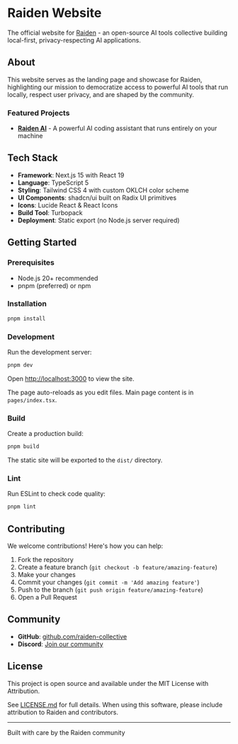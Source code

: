 # Raiden Website

The official website for [Raiden](https://raiden.im) - an open-source AI tools collective building local-first, privacy-respecting AI applications.

## About

This website serves as the landing page and showcase for Raiden, highlighting our mission to democratize access to powerful AI tools that run locally, respect user privacy, and are shaped by the community.

### Featured Projects

- **[Raiden AI](https://github.com/raiden-collective/raiden-ai)** - A powerful AI coding assistant that runs entirely on your machine

## Tech Stack

- **Framework**: Next.js 15 with React 19
- **Language**: TypeScript 5
- **Styling**: Tailwind CSS 4 with custom OKLCH color scheme
- **UI Components**: shadcn/ui built on Radix UI primitives
- **Icons**: Lucide React & React Icons
- **Build Tool**: Turbopack
- **Deployment**: Static export (no Node.js server required)

## Getting Started

### Prerequisites

- Node.js 20+ recommended
- pnpm (preferred) or npm

### Installation

```bash
pnpm install
```

### Development

Run the development server:

```bash
pnpm dev
```

Open [http://localhost:3000](http://localhost:3000) to view the site.

The page auto-reloads as you edit files. Main page content is in `pages/index.tsx`.

### Build

Create a production build:

```bash
pnpm build
```

The static site will be exported to the `dist/` directory.

### Lint

Run ESLint to check code quality:

```bash
pnpm lint
```

## Contributing

We welcome contributions! Here's how you can help:

1. Fork the repository
2. Create a feature branch (`git checkout -b feature/amazing-feature`)
3. Make your changes
4. Commit your changes (`git commit -m 'Add amazing feature'`)
5. Push to the branch (`git push origin feature/amazing-feature`)
6. Open a Pull Request

## Community

- **GitHub**: [github.com/raiden-collective](https://github.com/raiden-collective)
- **Discord**: [Join our community](https://discord.gg/ktPDV6rekE)

## License

This project is open source and available under the MIT License with Attribution.

See [LICENSE.md](LICENSE.md) for full details. When using this software, please include attribution to Raiden and contributors.

---

Built with care by the Raiden community
